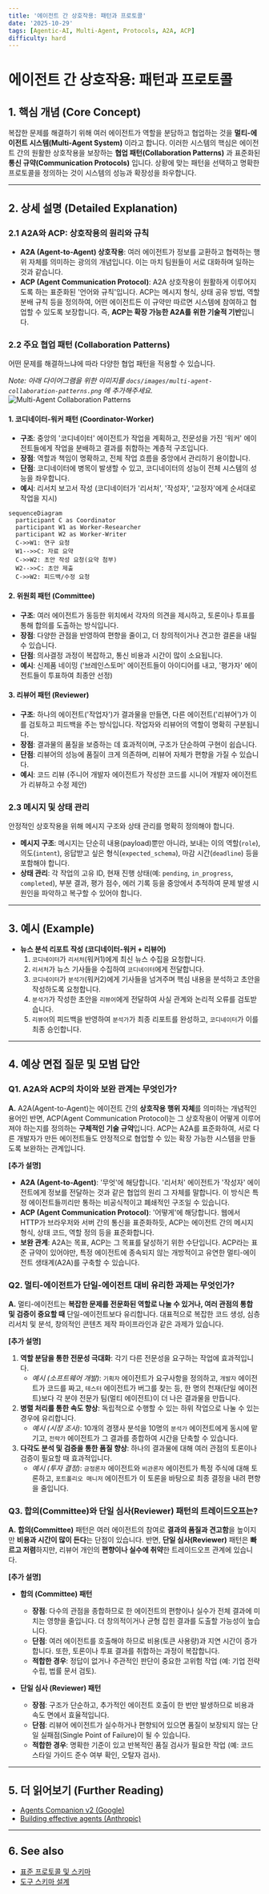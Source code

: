 ```yaml
---
title: '에이전트 간 상호작용: 패턴과 프로토콜'
date: '2025-10-29'
tags: [Agentic-AI, Multi-Agent, Protocols, A2A, ACP]
difficulty: hard
---
```


# 에이전트 간 상호작용: 패턴과 프로토콜

## 1. 핵심 개념 (Core Concept)

복잡한 문제를 해결하기 위해 여러 에이전트가 역할을 분담하고 협업하는 것을 **멀티-에이전트 시스템(Multi-Agent System)** 이라고 합니다. 이러한 시스템의 핵심은 에이전트 간의 원활한 상호작용을 보장하는 **협업 패턴(Collaboration Patterns)** 과 표준화된 **통신 규약(Communication Protocols)** 입니다. 상황에 맞는 패턴을 선택하고 명확한 프로토콜을 정의하는 것이 시스템의 성능과 확장성을 좌우합니다.

______________________________________________________________________

## 2. 상세 설명 (Detailed Explanation)

### 2.1 A2A와 ACP: 상호작용의 원리와 규칙

- **A2A (Agent-to-Agent) 상호작용**: 여러 에이전트가 정보를 교환하고 협력하는 행위 자체를 의미하는 광의의 개념입니다. 이는 마치 팀원들이 서로 대화하며 일하는 것과 같습니다.
- **ACP (Agent Communication Protocol)**: A2A 상호작용이 원활하게 이루어지도록 하는 표준화된 '언어와 규칙'입니다. ACP는 메시지 형식, 상태 공유 방법, 역할 분배 규칙 등을 정의하여, 어떤 에이전트든 이 규약만 따르면 시스템에 참여하고 협업할 수 있도록 보장합니다. 즉, **ACP는 확장 가능한 A2A를 위한 기술적 기반**입니다.

### 2.2 주요 협업 패턴 (Collaboration Patterns)

어떤 문제를 해결하느냐에 따라 다양한 협업 패턴을 적용할 수 있습니다.

*Note: 아래 다이어그램을 위한 이미지를 `docs/images/multi-agent-collaboration-patterns.png` 에 추가해주세요.*
![Multi-Agent Collaboration Patterns](../../images/multi-agent-collaboration-patterns.png)

#### 1. 코디네이터-워커 패턴 (Coordinator-Worker)

- **구조**: 중앙의 '코디네이터' 에이전트가 작업을 계획하고, 전문성을 가진 '워커' 에이전트들에게 작업을 분배하고 결과를 취합하는 계층적 구조입니다.
- **장점**: 역할과 책임이 명확하고, 전체 작업 흐름을 중앙에서 관리하기 용이합니다.
- **단점**: 코디네이터에 병목이 발생할 수 있고, 코디네이터의 성능이 전체 시스템의 성능을 좌우합니다.
- **예시**: 리서치 보고서 작성 (코디네이터가 '리서처', '작성자', '교정자'에게 순서대로 작업을 지시)

```mermaid
sequenceDiagram
  participant C as Coordinator
  participant W1 as Worker-Researcher
  participant W2 as Worker-Writer
  C->>W1: 연구 요청
  W1-->>C: 자료 요약
  C->>W2: 초안 작성 요청(요약 첨부)
  W2-->>C: 초안 제출
  C->>W2: 피드백/수정 요청
```

#### 2. 위원회 패턴 (Committee)

- **구조**: 여러 에이전트가 동등한 위치에서 각자의 의견을 제시하고, 토론이나 투표를 통해 합의를 도출하는 방식입니다.
- **장점**: 다양한 관점을 반영하여 편향을 줄이고, 더 창의적이거나 견고한 결론을 내릴 수 있습니다.
- **단점**: 의사결정 과정이 복잡하고, 통신 비용과 시간이 많이 소요됩니다.
- **예시**: 신제품 네이밍 ('브레인스토머' 에이전트들이 아이디어를 내고, '평가자' 에이전트들이 투표하여 최종안 선정)

#### 3. 리뷰어 패턴 (Reviewer)

- **구조**: 하나의 에이전트('작업자')가 결과물을 만들면, 다른 에이전트('리뷰어')가 이를 검토하고 피드백을 주는 방식입니다. 작업자와 리뷰어의 역할이 명확히 구분됩니다.
- **장점**: 결과물의 품질을 보증하는 데 효과적이며, 구조가 단순하여 구현이 쉽습니다.
- **단점**: 리뷰어의 성능에 품질이 크게 의존하며, 리뷰어 자체가 편향을 가질 수 있습니다.
- **예시**: 코드 리뷰 (주니어 개발자 에이전트가 작성한 코드를 시니어 개발자 에이전트가 리뷰하고 수정 제안)

### 2.3 메시지 및 상태 관리

안정적인 상호작용을 위해 메시지 구조와 상태 관리를 명확히 정의해야 합니다.

- **메시지 구조**: 메시지는 단순히 내용(payload)뿐만 아니라, 보내는 이의 역할(`role`), 의도(`intent`), 응답받고 싶은 형식(`expected_schema`), 마감 시간(`deadline`) 등을 포함해야 합니다.
- **상태 관리**: 각 작업의 고유 ID, 현재 진행 상태(예: `pending`, `in_progress`, `completed`), 부분 결과, 평가 점수, 에러 기록 등을 중앙에서 추적하여 문제 발생 시 원인을 파악하고 복구할 수 있어야 합니다.

______________________________________________________________________

## 3. 예시 (Example)

- **뉴스 분석 리포트 작성 (코디네이터-워커 + 리뷰어)**
  1. `코디네이터`가 `리서처`(워커1)에게 최신 뉴스 수집을 요청합니다.
  1. `리서처`가 뉴스 기사들을 수집하여 `코디네이터`에게 전달합니다.
  1. `코디네이터`가 `분석가`(워커2)에게 기사들을 넘겨주며 핵심 내용을 분석하고 초안을 작성하도록 요청합니다.
  1. `분석가`가 작성한 초안을 `리뷰어`에게 전달하여 사실 관계와 논리적 오류를 검토받습니다.
  1. `리뷰어`의 피드백을 반영하여 `분석가`가 최종 리포트를 완성하고, `코디네이터`가 이를 최종 승인합니다.

______________________________________________________________________

## 4. 예상 면접 질문 및 모범 답안

### Q1. A2A와 ACP의 차이와 보완 관계는 무엇인가?

**A.** A2A(Agent-to-Agent)는 에이전트 간의 **상호작용 행위 자체**를 의미하는 개념적인 용어인 반면, ACP(Agent Communication Protocol)는 그 상호작용이 어떻게 이루어져야 하는지를 정의하는 **구체적인 기술 규약**입니다. ACP는 A2A를 표준화하여, 서로 다른 개발자가 만든 에이전트들도 안정적으로 협업할 수 있는 확장 가능한 시스템을 만들도록 보완하는 관계입니다.

**\[추가 설명\]**

- **A2A (Agent-to-Agent)**: '무엇'에 해당합니다. '리서처' 에이전트가 '작성자' 에이전트에게 정보를 전달하는 것과 같은 협업의 원리 그 자체를 말합니다. 이 방식은 특정 에이전트들끼리만 통하는 비공식적이고 폐쇄적인 구조일 수 있습니다.
- **ACP (Agent Communication Protocol)**: '어떻게'에 해당합니다. 웹에서 HTTP가 브라우저와 서버 간의 통신을 표준화하듯, ACP는 에이전트 간의 메시지 형식, 상태 코드, 역할 정의 등을 표준화합니다.
- **보완 관계**: A2A는 목표, ACP는 그 목표를 달성하기 위한 수단입니다. ACP라는 표준 규약이 있어야만, 특정 에이전트에 종속되지 않는 개방적이고 유연한 멀티-에이전트 생태계(A2A)를 구축할 수 있습니다.

### Q2. 멀티-에이전트가 단일-에이전트 대비 유리한 과제는 무엇인가?

**A.** 멀티-에이전트는 **복잡한 문제를 전문화된 역할로 나눌 수 있거나, 여러 관점의 통합 및 검증이 중요할 때** 단일-에이전트보다 유리합니다. 대표적으로 복잡한 코드 생성, 심층 리서치 및 분석, 창의적인 콘텐츠 제작 파이프라인과 같은 과제가 있습니다.

**\[추가 설명\]**

1. **역할 분담을 통한 전문성 극대화**: 각기 다른 전문성을 요구하는 작업에 효과적입니다.
   - *예시 (소프트웨어 개발)*: `기획자` 에이전트가 요구사항을 정의하고, `개발자` 에이전트가 코드를 짜고, `테스터` 에이전트가 버그를 찾는 등, 한 명의 천재(단일 에이전트)보다 각 분야 전문가 팀(멀티 에이전트)이 더 나은 결과물을 만듭니다.
1. **병렬 처리를 통한 속도 향상**: 독립적으로 수행할 수 있는 하위 작업으로 나눌 수 있는 경우에 유리합니다.
   - *예시 (시장 조사)*: 10개의 경쟁사 분석을 10명의 `분석가` 에이전트에게 동시에 맡기고, `전략가` 에이전트가 그 결과를 종합하여 시간을 단축할 수 있습니다.
1. **다각도 분석 및 검증을 통한 품질 향상**: 하나의 결과물에 대해 여러 관점의 토론이나 검증이 필요할 때 효과적입니다.
   - *예시 (투자 결정)*: `긍정론자` 에이전트와 `비관론자` 에이전트가 특정 주식에 대해 토론하고, `포트폴리오 매니저` 에이전트가 이 토론을 바탕으로 최종 결정을 내려 편향을 줄입니다.

### Q3. 합의(Committee)와 단일 심사(Reviewer) 패턴의 트레이드오프는?

**A.** **합의(Committee)** 패턴은 여러 에이전트의 참여로 **결과의 품질과 견고함**을 높이지만 **비용과 시간이 많이 든다**는 단점이 있습니다. 반면, **단일 심사(Reviewer)** 패턴은 **빠르고 저렴**하지만, 리뷰어 개인의 **편향이나 실수에 취약**한 트레이드오프 관계에 있습니다.

**\[추가 설명\]**

- **합의 (Committee) 패턴**

  - **장점**: 다수의 관점을 종합하므로 한 에이전트의 편향이나 실수가 전체 결과에 미치는 영향을 줄입니다. 더 창의적이거나 균형 잡힌 결과를 도출할 가능성이 높습니다.
  - **단점**: 여러 에이전트를 호출해야 하므로 비용(토큰 사용량)과 지연 시간이 증가합니다. 또한, 토론이나 투표 결과를 취합하는 과정이 복잡합니다.
  - **적합한 경우**: 정답이 없거나 주관적인 판단이 중요한 고위험 작업 (예: 기업 전략 수립, 법률 문서 검토).

- **단일 심사 (Reviewer) 패턴**

  - **장점**: 구조가 단순하고, 추가적인 에이전트 호출이 한 번만 발생하므로 비용과 속도 면에서 효율적입니다.
  - **단점**: 리뷰어 에이전트가 실수하거나 편향되어 있으면 품질이 보장되지 않는 단일 실패점(Single Point of Failure)이 될 수 있습니다.
  - **적합한 경우**: 명확한 기준이 있고 반복적인 품질 검사가 필요한 작업 (예: 코드 스타일 가이드 준수 여부 확인, 오탈자 검사).

______________________________________________________________________

## 5. 더 읽어보기 (Further Reading)

- [Agents Companion v2 (Google)](/docs/references/google/Agents_Companion_v2.pdf)
- [Building effective agents (Anthropic)](/docs/references/anthropic/building-effective-agents.md)

______________________________________________________________________

## 6. See also

- [표준 프로토콜 및 스키마](../5-9-%EB%B3%B4%EC%95%88-and-%ED%94%84%EB%A1%9C%ED%86%A0%EC%BD%9C/standard-protocols-a2a-acp-mcp.md)
- [도구 스키마 설계](../5-9-%EB%B3%B4%EC%95%88-and-%ED%94%84%EB%A1%9C%ED%86%A0%EC%BD%9C/tool-schemas-jsonrpc-openapi.md)
